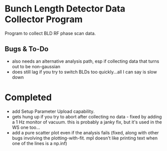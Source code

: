 # Bunch Length Detector Data Collector Program
Program to collect BLD RF phase scan data. 

## Bugs & To-Do 
- also needs an alternative analysis path, esp if collecting data that turns out to be non-gaussian
- does still lag if you try to switch BLDs too quickly...all I can say is slow down 
    

# Completed
- add Setup Parameter Upload capability.
- gets hung up if you try to abort after collecting no data - fixed by adding a 1 Hz monitor of vacuum. this is probably a janky fix, but it's used in the WS one too...
- add a pure scatter plot even if the analysis fails (fixed, along with other bugs involving the plotting-with-fit. mpl doesn't like printing text when one of the lines is a np.inf)